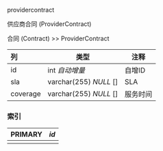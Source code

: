 providercontract

供应商合同 (ProviderContract)

合同 (Contract) >> ProviderContract

| 列       | 类型                   | 注释     |
| :------- | ---------------------- | -------- |
| id       | int *自动增量*         | 自增ID   |
| sla      | varchar(255) *NULL* [] | SLA      |
| coverage | varchar(255) *NULL* [] | 服务时间 |

### 索引

| PRIMARY | *id* |
| :------ | ---- |
|         |      |